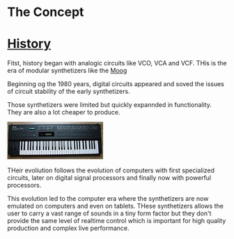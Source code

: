 # The Concept

# [History](./history.md)
Fitst, history began with analogic circuits like VCO, VCA and VCF. THis is the era of modular synthetizers like the [Moog](https://www.moogmusic.com/)

Beginning og the 1980 years, digital circuits appeared and soved the issues of circuit stability of the early synthetizers.

Those synthetizers were limited but quickly expannded in functionality. They are also a lot cheaper to produce.

![DX7](./mods/dx7.png)

THeir evoliution follows the evolution of computers with first specialized circuits, later on digital signal processors and finally now with powerful processors.

This evolution led to the computer era where the synthetizers are now emulated on computers and even on tablets.
THese synthetizers allows the user to carry a vast range of sounds in a tiny form factor but they don't provide the same level of realtime control 
which is important for high quality production and complex live performance.


